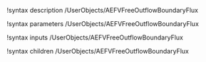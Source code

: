!syntax description /UserObjects/AEFVFreeOutflowBoundaryFlux

!syntax parameters /UserObjects/AEFVFreeOutflowBoundaryFlux

!syntax inputs /UserObjects/AEFVFreeOutflowBoundaryFlux

!syntax children /UserObjects/AEFVFreeOutflowBoundaryFlux
